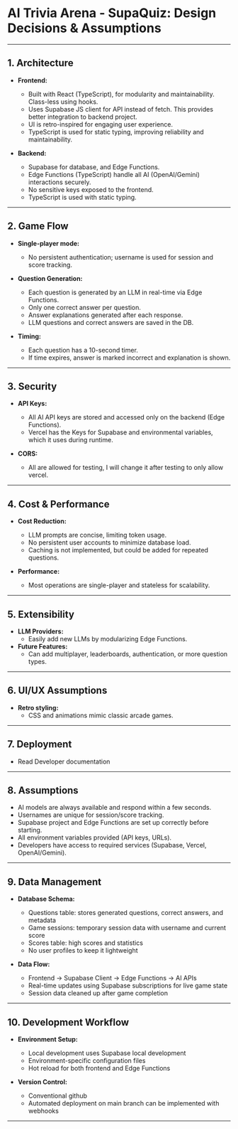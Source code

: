 # AI Trivia Arena - SupaQuiz: Design Decisions & Assumptions

---

## 1. Architecture

- **Frontend:**  
  - Built with React (TypeScript), for modularity and maintainability. Class-less using hooks.
  - Uses Supabase JS client for API instead of fetch. This provides better integration to backend project.
  - UI is retro-inspired for engaging user experience.
  - TypeScript is used for static typing, improving reliability and maintainability. 

- **Backend:**  
  - Supabase for database, and Edge Functions.
  - Edge Functions (TypeScript) handle all AI (OpenAI/Gemini) interactions securely.
  - No sensitive keys exposed to the frontend.
  - TypeScript is used with static typing.

---

## 2. Game Flow

- **Single-player mode:**  
  - No persistent authentication; username is used for session and score tracking.
- **Question Generation:**  
  - Each question is generated by an LLM in real-time via Edge Functions.
  - Only one correct answer per question.
  - Answer explanations generated after each response.
  - LLM questions and correct answers are saved in the DB.

- **Timing:**  
  - Each question has a 10-second timer.
  - If time expires, answer is marked incorrect and explanation is shown.

---


## 3. Security

- **API Keys:**  
  - All AI API keys are stored and accessed only on the backend (Edge Functions).
  - Vercel has the Keys for Supabase and environmental variables, which it uses during runtime.

- **CORS:**  
  - All are allowed for testing, I will change it after testing to only allow vercel.

---

## 4. Cost & Performance

- **Cost Reduction:**  
  - LLM prompts are concise, limiting token usage.
  - No persistent user accounts to minimize database load.
  - Caching is not implemented, but could be added for repeated questions.

- **Performance:**  
  - Most operations are single-player and stateless for scalability.

---

## 5. Extensibility

- **LLM Providers:**  
  - Easily add new LLMs by modularizing Edge Functions.
- **Future Features:**  
  - Can add multiplayer, leaderboards, authentication, or more question types.

---

## 6. UI/UX Assumptions

- **Retro styling:**  
  - CSS and animations mimic classic arcade games.

---

## 7. Deployment

- Read Developer documentation

---

## 8. Assumptions

- AI models are always available and respond within a few seconds.
- Usernames are unique for session/score tracking.
- Supabase project and Edge Functions are set up correctly before starting.
- All environment variables provided (API keys, URLs).
- Developers have access to required services (Supabase, Vercel, OpenAI/Gemini).

---

## 9. Data Management

- **Database Schema:**
  - Questions table: stores generated questions, correct answers, and metadata
  - Game sessions: temporary session data with username and current score
  - Scores table: high scores and statistics
  - No user profiles to keep it lightweight

- **Data Flow:**
  - Frontend → Supabase Client → Edge Functions → AI APIs
  - Real-time updates using Supabase subscriptions for live game state
  - Session data cleaned up after game completion

---

## 10. Development Workflow

- **Environment Setup:**
  - Local development uses Supabase local development
  - Environment-specific configuration files
  - Hot reload for both frontend and Edge Functions

- **Version Control:**
  - Conventional github
  - Automated deployment on main branch can be implemented with webhooks

---